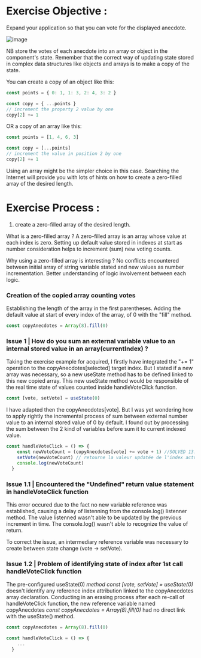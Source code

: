 # Exercise Objective : 
Expand your application so that you can vote for the displayed anecdote.

![image](https://github.com/devstackweb3/osa1/assets/118926098/9fcc4589-954c-4f7c-b5f4-45cbc022aa8d)

NB store the votes of each anecdote into an array or object in the component's state. Remember that the correct way of updating state stored in complex data structures like objects and arrays is to make a copy of the state.

You can create a copy of an object like this:

```jsx
const points = { 0: 1, 1: 3, 2: 4, 3: 2 }

const copy = { ...points }
// increment the property 2 value by one
copy[2] += 1
```
OR a copy of an array like this:
```jsx
const points = [1, 4, 6, 3]

const copy = [...points]
// increment the value in position 2 by one
copy[2] += 1
```
Using an array might be the simpler choice in this case. Searching the Internet will provide you with lots of hints on how to create a zero-filled array of the desired length.

# Exercise Process : 
1) create a zero-filled array of the desired length.

What is a zero-filled array ? 
A zero-filled array is an array whose value at each index is zero. 
Setting up default value stored in indexes at start as number consideration helps to increment (sum) new voting counts.

Why using a zero-filled array is interesting ? 
No conflicts encountered between initial array of string variable stated and new values as number incrementation. 
Better understanding of logic involvement between each logic.  

### Creation of the copied array counting votes
Establishing the length of the array in the first parentheses. Adding the default value at start of every index of the array, of 0 with the "fill" method. 
```jsx
const copyAnecdotes = Array(8).fill(0)
```

 ### Issue 1 | How do you sum an external variable value to an internal stored value in an array(currentIndex) ?
Taking the exercise example for acquired, I firstly have integrated the "+= 1" operation to the copyAnecdotes[selected] target index. But I stated if a new array was necessary, so a new useState method has to be defined linked to this new copied array. This new useState method would be responsible of the real time state of values counted inside handleVoteClick function. 
```jsx
const [vote, setVote] = useState(0)
```
I have adapted then the copyAnecdotes[vote]. But I was yet wondering how to apply rightly the incremental process of sum between external number value to an internal stored value of 0 by default. I found out by processing the sum between the 2 kind of variables before sum it to current indexed value.
```jsx
const handleVoteClick = () => {
    const newVoteCount = (copyAnecdotes[vote] += vote + 1) //SOLVED 13.02.24 || Comment parvenir à additionner la valeur de type 1 dans l'index actuel ?
    setVote(newVoteCount) // retourne la valeur updatée de l'index actuel
    console.log(newVoteCount)
  }
```

### Issue 1.1 | Encountered the "Undefined" return value statement in handleVoteClick function 
This error occured due to the fact no new variable reference was established, causing a delay of listenning from the console.log() listenner method. 
The value listenned wasn't able to be updated by the previous increment in time. The console.log() wasn't able to recognize the value of return.

To correct the issue, an intermediary reference variable was necessary to create between state change (vote -> setVote). 

### Issue 1.2 | Problem of identifying state of index after 1st call handleVoteClick function
The pre-configured useState(0) *method const [vote, setVote] = useState(0)* doesn't identify any reference index attribution linked to the copyAnecdotes array declaration. Conducting in an erasing process after each re-call of handleVoteClick function, the new reference variable named copyAnecdotes *const copyAnecdotes = Array(8).fill(0)* had no direct link with the useState() method.

```jsx
const copyAnecdotes = Array(8).fill(0)

const handleVoteClick = () => {
    ...
  }
```

